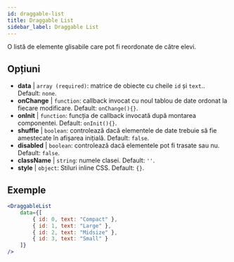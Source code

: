 ```yaml
---
id: draggable-list 
title: Draggable List
sidebar_label: Draggable List
---
```


O listă de elemente glisabile care pot fi reordonate de către elevi.

## Opțiuni

* __data__ | `array (required)`: matrice de obiecte cu cheile `id` și `text`.. Default: `none`.
* __onChange__ | `function`: callback invocat cu noul tablou de date ordonat la fiecare modificare. Default: `onChange(){}`.
* __onInit__ | `function`: funcția de callback invocată după montarea componentei. Default: `onInit(){}`.
* __shuffle__ | `boolean`: controlează dacă elementele de date trebuie să fie amestecate în afișarea inițială. Default: `false`.
* __disabled__ | `boolean`: controlează dacă elementele pot fi trasate sau nu. Default: `false`.
* __className__ | `string`: numele clasei. Default: `''`.
* __style__ | `object`: Stiluri inline CSS. Default: `{}`.


## Exemple

```jsx live
<DraggableList
    data={[
        { id: 0, text: "Compact" },
        { id: 1, text: "Large" },
        { id: 2, text: "Midsize" },
        { id: 3, text: "Small" }
    ]}
/>
```

